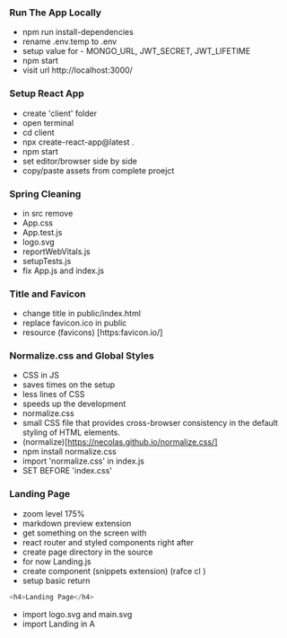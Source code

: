 ### Run The App Locally

- npm run install-dependencies
- rename .env.temp to .env
- setup value for - MONGO_URL, JWT_SECRET, JWT_LIFETIME
- npm start
- visit url http://localhost:3000/

### Setup React App

- create 'client' folder
- open terminal 
- cd client
- npx create-react-app@latest .
- npm start
- set editor/browser side by side
- copy/paste assets from complete proejct

### Spring Cleaning

- in src remove
- App.css 
- App.test.js
- logo.svg
- reportWebVitals.js
- setupTests.js
- fix App.js and index.js

### Title and Favicon

- change title in public/index.html
- replace favicon.ico in public
- resource (favicons) [https:favicon.io/]

### Normalize.css and Global Styles

- CSS in JS
- saves times on the setup
- less lines of CSS
- speeds up the development
- normalize.css
- small CSS file that provides cross-browser consistency in the default styling of HTML elements.
- (normalize)[https://necolas.github.io/normalize.css/]
- npm install normalize.css
- import 'normalize.css' in index.js
- SET BEFORE 'index.css' 

### Landing Page
- zoom level 175%
- markdown preview extension
- get something on the screen with
- react router and styled components right after
- create page directory in the source
- for now Landing.js
- create component (snippets extension) (rafce cl   )
- setup basic return

````js
<h4>Landing Page</h4>
````

- import logo.svg and main.svg
- import Landing in A